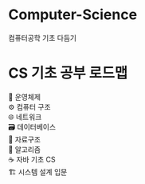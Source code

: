 # Computer-Science
컴퓨터공학 기초 다듬기

# CS 기초 공부 로드맵
🧠 운영체제  
⚙️ 컴퓨터 구조  
🌐 네트워크  
🗃️ 데이터베이스  
🌳 자료구조  
📐 알고리즘  
☕ 자바 기초 CS  
🏗️ 시스템 설계 입문  
